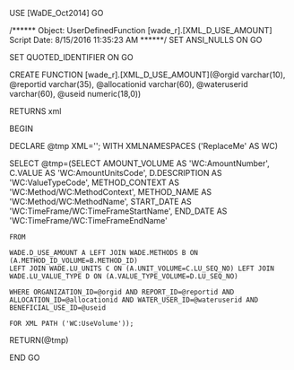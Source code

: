 ﻿USE [WaDE_Oct2014]
GO

/****** Object:  UserDefinedFunction [wade_r].[XML_D_USE_AMOUNT]    Script Date: 8/15/2016 11:35:23 AM ******/
SET ANSI_NULLS ON
GO

SET QUOTED_IDENTIFIER ON
GO


CREATE FUNCTION [wade_r].[XML_D_USE_AMOUNT](@orgid varchar(10), @reportid varchar(35), @allocationid varchar(60), @wateruserid varchar(60), @useid numeric(18,0))

RETURNS xml 

BEGIN

DECLARE @tmp XML='';
WITH XMLNAMESPACES ('ReplaceMe' AS WC)

SELECT @tmp=(SELECT AMOUNT_VOLUME AS 'WC:AmountNumber',
	C.VALUE AS 'WC:AmountUnitsCode',
	D.DESCRIPTION AS 'WC:ValueTypeCode',
	METHOD_CONTEXT AS 'WC:Method/WC:MethodContext',
	METHOD_NAME AS 'WC:Method/WC:MethodName',
	START_DATE AS 'WC:TimeFrame/WC:TimeFrameStartName',
	END_DATE AS 'WC:TimeFrame/WC:TimeFrameEndName'
 
	FROM 
	
	WADE.D_USE_AMOUNT A LEFT JOIN WADE.METHODS B ON (A.METHOD_ID_VOLUME=B.METHOD_ID)
	LEFT JOIN WADE.LU_UNITS C ON (A.UNIT_VOLUME=C.LU_SEQ_NO) LEFT JOIN WADE.LU_VALUE_TYPE D ON (A.VALUE_TYPE_VOLUME=D.LU_SEQ_NO)
	
	WHERE ORGANIZATION_ID=@orgid AND REPORT_ID=@reportid AND ALLOCATION_ID=@allocationid AND WATER_USER_ID=@wateruserid AND BENEFICIAL_USE_ID=@useid 
	
	FOR XML PATH ('WC:UseVolume'));
	
RETURN(@tmp)	

END
GO


